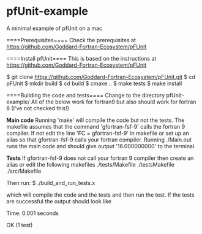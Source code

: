 # pfUnit-example
A minimal example of pfUnit on a mac

====Prerequisites====
Check the prerequisites at https://github.com/Goddard-Fortran-Ecosystem/pFUnit

====Install pfUnit====
This is based on the instructions at https://github.com/Goddard-Fortran-Ecosystem/pFUnit

$ git clone https://github.com/Goddard-Fortran-Ecosystem/pFUnit.git
$ cd pFUnit
$ mkdir build
$ cd build
$ cmake ..
$ make tests
$ make install

====Building the code and tests====
Change to the directory pfUnit-example/
All of the below work for fortran9 but also should work for fortran 8 (I've not checked this!)

____Main code____
Running 'make' will compile the code but not the tests. The makefile assumes that the command 'gfortran-fsf-9' calls the fortran 9 compiler. If not edit the line 'FC = gfortran-fsf-9' in makefile or set up an alias so that gfortran-fsf-9 calls your fortran compiler.
Running ./Main.out runs the main code and should give output '16.000000000' to the terminal.

____Tests____
If gfortran-fsf-9 does not call your fortran 9 compiler then create an alias or edit the following makefiles
./tests/Makefile
./testsMakefile
./src/Makefile

Then run:
$ ./build_and_run_tests.x

which will compile the code and the tests and then run the test. If the tests are successful the output should look like

Time:         0.001 seconds
  
 OK
 (1 test)



